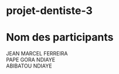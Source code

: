 ﻿# projet-dentiste-3
# Nom des participants
JEAN MARCEL FERREIRA <br>
PAPE GORA NDIAYE <br>
ABIBATOU NDIAYE
